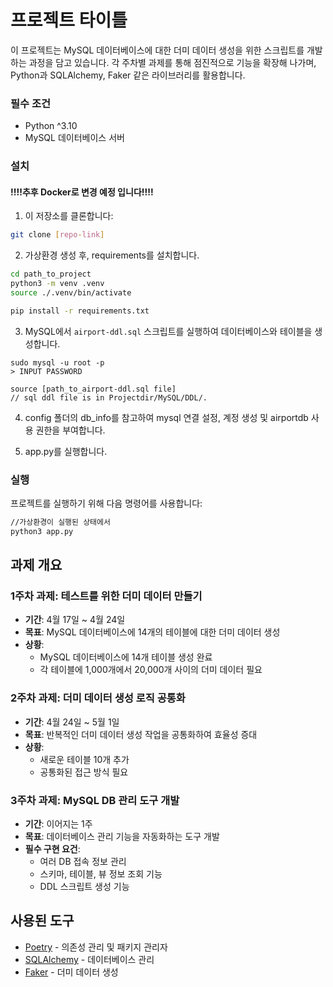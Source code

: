 # 프로젝트 타이틀

이 프로젝트는 MySQL 데이터베이스에 대한 더미 데이터 생성을 위한 스크립트를 개발하는 과정을 담고 있습니다. 
각 주차별 과제를 통해 점진적으로 기능을 확장해 나가며, Python과 SQLAlchemy, Faker 같은 라이브러리를 활용합니다.

### 필수 조건

- Python ^3.10
- MySQL 데이터베이스 서버

### 설치
#### !!!!추후 Docker로 변경 예정 입니다!!!!

1. 이 저장소를 클론합니다:
```bash
git clone [repo-link]
```

2. 가상환경 생성 후, requirements를 설치합니다. 
```bash
cd path_to_project
python3 -m venv .venv
source ./.venv/bin/activate

pip install -r requirements.txt
```

3. MySQL에서 `airport-ddl.sql` 스크립트를 실행하여 데이터베이스와 테이블을 생성합니다.
```
sudo mysql -u root -p
> INPUT PASSWORD

source [path_to_airport-ddl.sql file]
// sql ddl file is in Projectdir/MySQL/DDL/.
```

4. config 폴더의 db_info를 참고하여 mysql 연결 설정, 계정 생성 및 airportdb 사용 권한을 부여합니다.

5. app.py를 실행합니다.

### 실행

프로젝트를 실행하기 위해 다음 명령어를 사용합니다:
```bash
//가상환경이 실행된 상태에서
python3 app.py
```

## 과제 개요

### 1주차 과제: 테스트를 위한 더미 데이터 만들기

- **기간**: 4월 17일 ~ 4월 24일
- **목표**: MySQL 데이터베이스에 14개의 테이블에 대한 더미 데이터 생성
- **상황**:
  - MySQL 데이터베이스에 14개 테이블 생성 완료
  - 각 테이블에 1,000개에서 20,000개 사이의 더미 데이터 필요

### 2주차 과제: 더미 데이터 생성 로직 공통화

- **기간**: 4월 24일 ~ 5월 1일
- **목표**: 반복적인 더미 데이터 생성 작업을 공통화하여 효율성 증대
- **상황**:
  - 새로운 테이블 10개 추가
  - 공통화된 접근 방식 필요

### 3주차 과제: MySQL DB 관리 도구 개발

- **기간**: 이어지는 1주
- **목표**: 데이터베이스 관리 기능을 자동화하는 도구 개발
- **필수 구현 요건**:
  - 여러 DB 접속 정보 관리
  - 스키마, 테이블, 뷰 정보 조회 기능
  - DDL 스크립트 생성 기능

## 사용된 도구

- [Poetry](https://python-poetry.org/) - 의존성 관리 및 패키지 관리자
- [SQLAlchemy](https://www.sqlalchemy.org/) - 데이터베이스 관리
- [Faker](https://faker.readthedocs.io/en/master/) - 더미 데이터 생성
